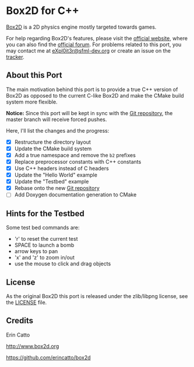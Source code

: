 Box2D for C++
=============

[Box2D](https://github.com/erincatto/box2d) is a 2D physics engine mostly targeted towards games.

For help regarding Box2D's features, please visit the [official website](http://www.box2d.org/), where you can also find the [official forum](http://box2d.org/forum/). For problems related to this port, you may contact me at eXpl0it3r@sfml-dev.org or create an issue on the [tracker](https://github.com/eXpl0it3r/Box2D/issues).

About this Port
---------------

The main motivation behind this port is to provide a true C++ version of Box2D as opposed to the current C-like Box2D and make the CMake build system more flexible.

**Notice:** Since this port will be kept in sync with the [Git repository](https://github.com/erincatto/box2d), the master branch will receive forced pushes.

Here, I'll list the changes and the progress:

* [X] Restructure the directory layout
* [X] Update the CMake build system
* [X] Add a true namespace and remove the `b2` prefixes
* [X] Replace preprocessor constants with C++ constants
* [X] Use C++ headers instead of C headers
* [X] Update the "Hello World" example
* [X] Update the "Testbed" example
* [X] Rebase onto the new [Git repository](https://github.com/erincatto/box2d)
* [ ] Add Doxygen documentation generation to CMake

Hints for the Testbed
---------------------

Some test bed commands are:	
* 'r' to reset the current test
* SPACE to launch a bomb
* arrow keys to pan
* 'x' and 'z' to zoom in/out
* use the mouse to click and drag objects

License
-------

As the original Box2D this port is released under the zlib/libpng license, see the [LICENSE](LICENSE) file.

Credits
-------

Erin Catto

http://www.box2d.org

https://github.com/erincatto/box2d
